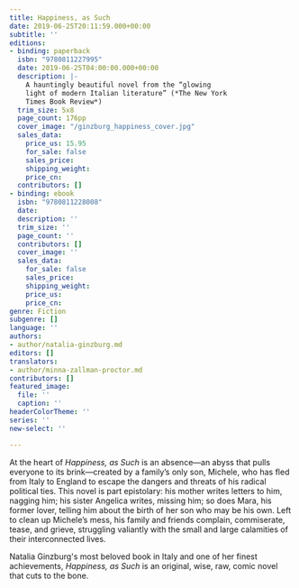 ```yaml
---
title: Happiness, as Such
date: 2019-06-25T20:11:59.000+00:00
subtitle: ''
editions:
- binding: paperback
  isbn: "9780811227995"
  date: 2019-06-25T04:00:00.000+00:00
  description: |-
    A hauntingly beautiful novel from the “glowing
    light of modern Italian literature” (*The New York
    Times Book Review*)
  trim_size: 5x8
  page_count: 176pp
  cover_image: "/ginzburg_happiness_cover.jpg"
  sales_data:
    price_us: 15.95
    for_sale: false
    sales_price: 
    shipping_weight: 
    price_cn: 
  contributors: []
- binding: ebook
  isbn: "9780811228008"
  date: 
  description: ''
  trim_size: ''
  page_count: ''
  contributors: []
  cover_image: ''
  sales_data:
    for_sale: false
    sales_price: 
    shipping_weight: 
    price_us: 
    price_cn: 
genre: Fiction
subgenre: []
language: ''
authors:
- author/natalia-ginzburg.md
editors: []
translators:
- author/minna-zallman-proctor.md
contributors: []
featured_image:
  file: ''
  caption: ''
headerColorTheme: ''
series: ''
new-select: ''

---
```

At the heart of _Happiness, as Such_ is an absence—an abyss that pulls everyone to its brink—created by a family’s only son, Michele, who has fled from Italy to England to escape the dangers and threats of his radical political ties. This novel is part epistolary: his mother writes letters to him, nagging him; his sister Angelica writes, missing him; so does Mara, his former lover, telling him about the birth of her son  who may be his own. Left to clean up Michele’s mess, his family and friends complain, commiserate, tease, and grieve, struggling valiantly with the small and large calamities of their interconnected lives. 

Natalia Ginzburg's most beloved book in Italy and one of her finest achievements, _Happiness, as Such_ is an original, wise, raw, comic novel that cuts to the bone. 